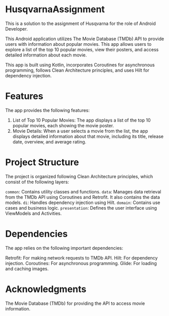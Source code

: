 # HusqvarnaAssignment
This is a solution to the assignment of Husqvarna for the role of Android Developer.

This Android application utilizes The Movie Database (TMDb) API to provide users with information about popular movies. This app allows users to explore a list of the top 10 popular movies, view their posters, and access detailed information about each movie.

This app is built using Kotlin, incorporates Coroutines for asynchronous programming, follows Clean Architecture principles, and uses Hilt for dependency injection.

# Features
The app provides the following features:

1. List of Top 10 Popular Movies: The app displays a list of the top 10 popular movies, each showing the movie poster.
2. Movie Details: When a user selects a movie from the list, the app displays detailed information about that movie, including its title, release date, overview, and average rating.

# Project Structure
The project is organized following Clean Architecture principles, which consist of the following layers:

`common`: Contains utility classes and functions.
`data`: Manages data retrieval from the TMDb API using Coroutines and Retrofit. It also contains the data models.
`di`: Handles dependency injection using Hilt.
`domain`: Contains use cases and business logic.
`presentation`: Defines the user interface using ViewModels and Activities.

# Dependencies
The app relies on the following important dependencies:

Retrofit: For making network requests to TMDb API.
Hilt: For dependency injection.
Coroutines: For asynchronous programming.
Glide: For loading and caching images.

# Acknowledgments
The Movie Database (TMDb) for providing the API to access movie information.
